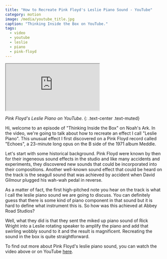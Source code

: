 ```yaml
---
title: "How to Recreate Pink Floyd's Leslie Piano Sound - YouTube"
category: motion
image: /media/youtube_title.jpg
caption: "Thinking Inside the Box on YouTube."
tags:
  - video
  - youtube
  - leslie
  - piano
  - pink-floyd
---
```


<div class="embed-responsive embed-responsive-16by9">
	<iframe class="embed-responsive-item" src="https://www.youtube.com/embed/zfEGKzjfgk0"></iframe>
</div>

_Pink Floyd's Leslie Piano on YouTube._
{: .text-center .text-muted}

Hi, welcome to an episode of "Thinking Inside the Box" on Noah's Ark. In the video, we're going to talk about how to recreate an effect I call "Leslie Piano". This unusual effect I first discovered on a Pink Floyd record called "Echoes", a 23-minute long opus on the B side of the 1971 album Meddle.

Let's start with some historical background. Pink Floyd were known by then for their ingeneous sound effects in the studio and like many accidents and experiments, they discovered new sounds that could be incorporated into their compositions. Another well-known sound effect that could be heard on the track is the seagull sound that was achieved by accident when David Gilmour plugged his wah-wah pedal in reverse.

As a matter of fact, the first high-pitched note you hear on the track is what I call the leslie piano sound we are going to discuss. You can definitely guess that there is some kind of piano component in that sound but it is hard to define what instrument this is. So how was this achieved at Abbey Road Studios?

Well, what they did is that they sent the miked up piano sound of Rick Wright into a Leslie rotating speaker to amplify the piano and add that swirling wobbly sound to it and the result is magnificent. Recreating the sound in the box is quite straightforward.

To find out more about Pink Floyd's leslie piano sound, you can watch the video above or on YouTube [here](https://youtu.be/zfEGKzjfgk0).
